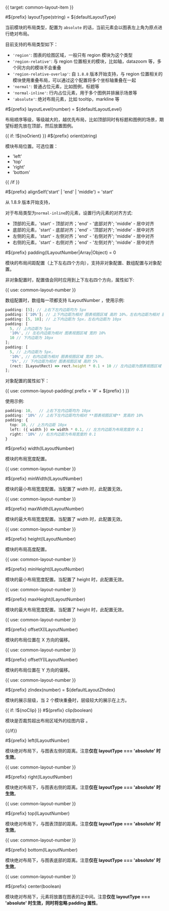 {{ target: common-layout-item }}

<!-- ILayoutItemSpec -->

#${prefix} layoutType(string) = ${defaultLayoutType}

当前模块的布局类型，配置为 `absolute` 的话，当前元素会以图表左上角为原点进行绝对布局。

目前支持的布局类型如下：

- `'region'`: 图表的绘图区域，一般只有 region 模块为这个类型
- `'region-relative'`: 与 region 位置相关的模块，比如轴，datazoom 等，多个同方向的模块不会重叠
- `'region-relative-overlap'`: 自 `1.8.8` 版本开始支持，与 region 位置相关的模块使用重叠布局，可以通过这个配置将多个坐标轴重叠在一起
- `'normal'`: 普通占位元素，比如图例，标题等
- `'normal-inline'`: 行内占位元素，用于多个图例并排展示场景等
- `'absolute'`: 绝对布局元素，比如 tooltip，markline 等

#${prefix} layoutLevel(number) = ${defaultLayoutLevel}

布局顺序等级，等级越大的，越优先布局，比如顶部同时有标题和图例的场景，期望标题先放在顶部，然后放置图例。

{{ if: !${noOrient} }}
#${prefix} orient(string)

模块布局位置。可选位置：

- 'left'
- 'top'
- 'right'
- 'bottom'

{{ /if }}

#${prefix} alignSelf('start' | 'end' | 'middle') = 'start'

从 1.8.9 版本开始支持，

对于布局类型为`normal-inline`的元素，设置行内元素的对齐方式:

- 顶部的元素，'start' - 顶部对齐；'end' - '底部对齐'; 'middle' - 居中对齐
- 底部的元素，'start' - 底部对齐；'end' - '顶部对齐'; 'middle' - 居中对齐
- 左侧的元素，'start' - 左侧对齐；'end' - '右侧对齐'; 'middle' - 居中对齐
- 右侧的元素，'start' - 右侧对齐；'end' - '左侧对齐'; 'middle' - 居中对齐

#${prefix} padding(ILayoutNumber|Array|Object) = 0

模块的布局间距配置（上下左右四个方向），支持非对象配置、数组配置与对象配置。

非对象配置时，配置值会同时应用到上下左右四个方向，属性如下:

{{ use: common-layout-number }}

数组配置时，数组每一项都支持 ILayoutNumber ，使用示例:

```ts
padding: [5]; // 上右下左内边距均为 5px
padding: ['10%']; // 上下内边距为相对 图表视图区域 高的 10%，左右内边距为相对 图表视图区域 宽的 10%
padding: [5, 10]; // 上下内边距为 5px，左右内边距为 10px
padding: [
  5, // 上内边距为 5px
  '10%', // 左右内边距为相对 图表视图区域 宽的 10%
  10 // 下内边距为 10px
];
padding: [
  5, // 上内边距为 5px，
  '10%', // 右内边距为相对 图表视图区域 宽的 10%，
  '5%', // 下内边距为相对 图表视图区域 高的 5%
  (rect: ILayoutRect) => rect.height * 0.1 + 10 // 左内边距为图表视图区域 高的 0.1 + 10
];
```

对象配置的属性如下：

{{ use: common-layout-padding(
  prefix = '#' + ${prefix}
) }}

使用示例:

```ts
padding: 10,   // 上右下左内边距均为 10px
padding: '10%' // 上右下左内边距均为相对 **图表视图区域** 宽高的 10%
padding: {
  top: 10, // 上方内边距 10px
  left: ({ width }) => width * 0.1, // 左方内边距为布局宽度的 0.1
  right: '10%' // 右方内边距为布局宽度的 0.1
}
```

#${prefix} width(ILayoutNumber)

模块的布局宽度配置。

{{ use: common-layout-number }}

#${prefix} minWidth(ILayoutNumber)

模块的最小布局宽度配置。当配置了 width 时，此配置无效。

{{ use: common-layout-number }}

#${prefix} maxWidth(ILayoutNumber)

模块的最大布局宽度配置。当配置了 width 时，此配置无效。

{{ use: common-layout-number }}

#${prefix} height(ILayoutNumber)

模块的布局高度配置。

{{ use: common-layout-number }}

#${prefix} minHeight(ILayoutNumber)

模块的最小布局宽度配置。当配置了 height 时，此配置无效。

{{ use: common-layout-number }}

#${prefix} maxHeight(ILayoutNumber)

模块的最大布局宽度配置。当配置了 height 时，此配置无效。

{{ use: common-layout-number }}

#${prefix} offsetX(ILayoutNumber)

模块的布局位置在 X 方向的偏移。

{{ use: common-layout-number }}

#${prefix} offsetY(ILayoutNumber)

模块的布局位置在 Y 方向的偏移。

{{ use: common-layout-number }}

#${prefix} zIndex(number) = ${defaultLayoutZIndex}

模块的展示层级，当 2 个模块重叠时，层级较大的展示在上方。

{{ if: !${noClip} }}
#${prefix} clip(boolean)

模块是否裁剪超出布局区域外的绘图内容 。

{{/if}}

#${prefix} left(ILayoutNumber)

模块绝对布局下，与图表左侧的距离。注意**仅在 layoutType === 'absolute' 时生效**。

{{ use: common-layout-number }}

#${prefix} right(ILayoutNumber)

模块绝对布局下，与图表右侧的距离。注意**仅在 layoutType === 'absolute' 时生效**。

{{ use: common-layout-number }}

#${prefix} top(ILayoutNumber)

模块绝对布局下，与图表顶部的距离。注意**仅在 layoutType === 'absolute' 时生效**。

{{ use: common-layout-number }}

#${prefix} bottom(ILayoutNumber)

模块绝对布局下，与图表底部的距离。注意**仅在 layoutType === 'absolute' 时生效**。

{{ use: common-layout-number }}

#${prefix} center(boolean)

模块绝对布局下，元素将放置在图表的正中间。注意**仅在 layoutType === 'absolute' 时生效，同时将忽略 padding 属性**。
